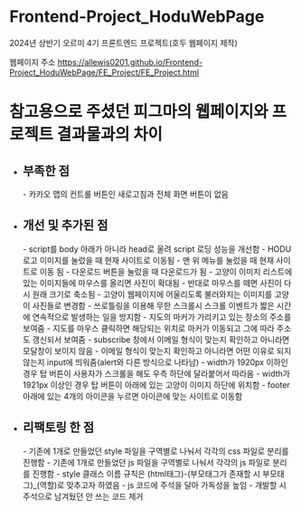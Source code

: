# Frontend-Project_HoduWebPage
2024년 상반기 오르미 4기 프론트엔드 프로젝트(호두 웹페이지 제작)

웹페이지 주소
https://allewis0201.github.io/Frontend-Project_HoduWebPage/FE_Project/FE_Project.html


<h1>참고용으로 주셨던 피그마의 웹페이지와 프로젝트 결과물과의 차이</h1>

- <h2>부족한 점</h2>
  - 카카오 맵의 컨트롤 버튼인 새로고침과 전체 화면 버튼이 없음
- <h2>개선 및 추가된 점</h2>
  - script를 body 아래가 아니라 head로 올려 script 로딩 성능을 개선함
  - HODU 로고 이미지를 눌렀을 때 현재 사이트로 이동됨
  - 맨 위 메뉴를 눌렀을 때 현재 사이트로 이동 됨
  - 다운로드 버튼을 눌렀을 때 다운로드가 됨
  - 고양이 이미지 리스트에 있는 이미지들에 마우스를 올리면 사진이 확대됨
  - 반대로 마우스를 떼면 사진이 다시 원래 크기로 축소됨
  - 고양이 웹페이지에 어울리도록 불러와지는 이미지를 고양이 사진들로 변경함
  - 쓰로틀링을 이용해 무한 스크롤시 스크롤 이벤트가 짧은 시간에 연속적으로 발생하는 일을 방지함
  - 지도의 마커가 가리키고 있는 장소의 주소를 보여줌
  - 지도를 마우스 클릭하면 해당되는 위치로 마커가 이동되고 그에 따라 주소도 갱신되서 보여줌
  - subscribe 창에서 이메일 형식이 맞는지 확인하고 아니라면 모달창이 보이지 않음
  - 이메일 형식이 맞는지 확인하고 아니라면 어떤 이유로 되지 않는지 input에 띄워줌(alert와 다른 방식으로 나타남)
  - width가 1920px 이하인 경우 탑 버튼이 사용자가 스크롤을 해도 우측 하단에 달라붙어서 따라옴
  - width가 1921px 이상인 경우 탑 버튼이 아래에 있는 고양이 이미지 하단에 위치함
  - footer 아래에 있는 4개의 아이콘을 누르면 아이콘에 맞는 사이트로 이동함
- <h2>리팩토링 한 점</h2>
  - 기존에 1개로 만들었던 style 파일을 구역별로 나눠서 각각의 css 파일로 분리를 진행함
  - 기존에 1개로 만들었던 js 파일을 구역별로 나눠서 각각의 js 파일로 분리를 진행함
  - style 클래스 이름 규칙은 (html태그)-(부모태그가 존재할 시 부모태그)_(역할)로 맞추고자 하였음
  - js 코드에 주석을 달아 가독성을 높임
  - 개발할 시 주석으로 남겨뒀던 안 쓰는 코드 제거
